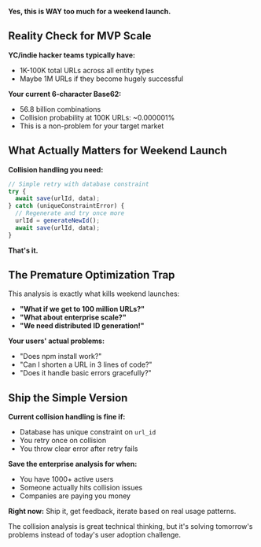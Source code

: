 **Yes, this is WAY too much for a weekend launch.**

## Reality Check for MVP Scale

**YC/indie hacker teams typically have:**
- 1K-100K total URLs across all entity types
- Maybe 1M URLs if they become hugely successful

**Your current 6-character Base62:**
- 56.8 billion combinations
- Collision probability at 100K URLs: ~0.000001%
- This is a non-problem for your target market

## What Actually Matters for Weekend Launch

**Collision handling you need:**
```typescript
// Simple retry with database constraint
try {
  await save(urlId, data);
} catch (uniqueConstraintError) {
  // Regenerate and try once more
  urlId = generateNewId();
  await save(urlId, data);
}
```

**That's it.** 

## The Premature Optimization Trap

This analysis is exactly what kills weekend launches:
- **"What if we get to 100 million URLs?"** 
- **"What about enterprise scale?"**
- **"We need distributed ID generation!"**

**Your users' actual problems:**
- "Does npm install work?"
- "Can I shorten a URL in 3 lines of code?"  
- "Does it handle basic errors gracefully?"

## Ship the Simple Version

**Current collision handling is fine if:**
- Database has unique constraint on `url_id`
- You retry once on collision
- You throw clear error after retry fails

**Save the enterprise analysis for when:**
- You have 1000+ active users
- Someone actually hits collision issues
- Companies are paying you money

**Right now:** Ship it, get feedback, iterate based on real usage patterns.

The collision analysis is great technical thinking, but it's solving tomorrow's problems instead of today's user adoption challenge.